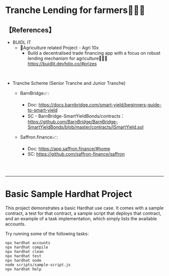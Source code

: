 # Tranche Lending for farmers👩‍🌾🌽

## 【References】
- BUIDL IT
  - 🌽Agriculture related Project - Agri 10x 
    - Build a decentralised trade financing app with a focus on robust lending mechanism for agriculture👩‍🌾🌽  
      https://buidlit.devfolio.co/#prizes

<br>

- Tranche Scheme (Senior Tranche and Junior Tranche)
  - BarnBridge📈: 
    - Doc: https://docs.barnbridge.com/smart-yield/beginners-guide-to-smart-yield
    - SC - BarnBridge-SmartYieldBonds/contracts：https://github.com/BarnBridge/BarnBridge-SmartYieldBonds/blob/master/contracts/ISmartYield.sol

  - Saffron.finance📈: 
    - Doc: https://app.saffron.finance/#home 
    - SC: https://github.com/saffron-finance/saffron

<br>

<br>

<hr>

# Basic Sample Hardhat Project

This project demonstrates a basic Hardhat use case. It comes with a sample contract, a test for that contract, a sample script that deploys that contract, and an example of a task implementation, which simply lists the available accounts.

Try running some of the following tasks:

```shell
npx hardhat accounts
npx hardhat compile
npx hardhat clean
npx hardhat test
npx hardhat node
node scripts/sample-script.js
npx hardhat help
```
